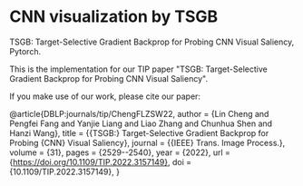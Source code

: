# CNN visualization by TSGB
TSGB: Target-Selective Gradient Backprop for Probing CNN Visual Saliency, Pytorch.

This is the implementation for our TIP paper "TSGB: Target-Selective Gradient Backprop for Probing CNN Visual Saliency".

If you make use of our work, please cite our paper:

@article{DBLP:journals/tip/ChengFLZSW22,
  author    = {Lin Cheng and
               Pengfei Fang and
               Yanjie Liang and
               Liao Zhang and
               Chunhua Shen and
               Hanzi Wang},
  title     = {{TSGB:} Target-Selective Gradient Backprop for Probing {CNN} Visual
               Saliency},
  journal   = {{IEEE} Trans. Image Process.},
  volume    = {31},
  pages     = {2529--2540},
  year      = {2022},
  url       = {https://doi.org/10.1109/TIP.2022.3157149},
  doi       = {10.1109/TIP.2022.3157149},
}

